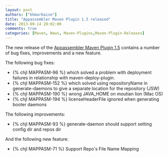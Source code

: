 ```yaml
---
layout: post
authors: ["khmarbaise"]
title: "Appassembler Maven Plugin 1.5 released"
date: 2013-09-14 20:02:00
comments: true
categories: [Maven, News, Maven-Plugins,Maven-Plugin-Releases]
---
```

The new release of the [Appassembler Maven Plugin 1.5](http://mojo.codehaus.org/appassembler/appassembler-maven-plugin/)
contains a number of bug fixes, improvements and a new feature.

<!-- more -->
The following bug fixes:

 * {% chjl MAPPASM-96 %} which solved a problem with deployment failures 
in relationship with maven-deploy-plugin.
 * {% chjl MAPPASM-152 %} which solved using repositoryName in generate-daemons to give a separate location 
for the repository (JSW)
 * {% chjl MAPPASM-190 %} wrong JAVA_HOME on moutian lion (Mac OS)
 * {% chjl MAPPASM-194 %} licenseHeaderFile ignored when generating booter daemons


The following improvements:

 * {% chjl MAPPASM-93 %} generate-daemon should support setting config dir and repos dir

And the following new feature:

 * {% chjl MAPPASM-71 %} Support Repo's File Name Mapping

